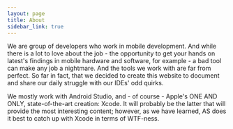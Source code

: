 ```yaml
---
layout: page
title: About
sidebar_link: true
---
```


We are group of developers who work in mobile development. And while there is a lot to love about the job - the opportunity to get your hands on latest's findings in mobile hardware and software, for example - a bad tool can make any job a nightmare. And the tools we work with are far from perfect. So far in fact, that we decided to create this website to document and share our daily struggle with our IDEs' odd quirks.

We mostly work with Android Studio, and - of course - Apple's ONE AND ONLY, state-of-the-art creation: Xcode. It will probably be the latter that will provide the most interesting content; however, as we have learned, AS does it best to catch up with Xcode in terms of WTF-ness.